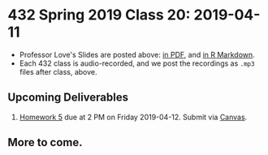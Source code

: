 # 432 Spring 2019 Class 20: 2019-04-11

- Professor Love's Slides are posted above: [in PDF](https://github.com/THOMASELOVE/2019-432/blob/master/slides/class20/432_2019_slides20.pdf), and [in R Markdown](https://github.com/THOMASELOVE/2019-432/blob/master/slides/class20/432_2019_slides20.Rmd).
- Each 432 class is audio-recorded, and we post the recordings as `.mp3` files after class, above.

## Upcoming Deliverables

1. [Homework 5](https://github.com/THOMASELOVE/2019-432/tree/master/homework/homework5) due at 2 PM on Friday 2019-04-12. Submit via [Canvas](https://canvas.case.edu/).

## More to come.
